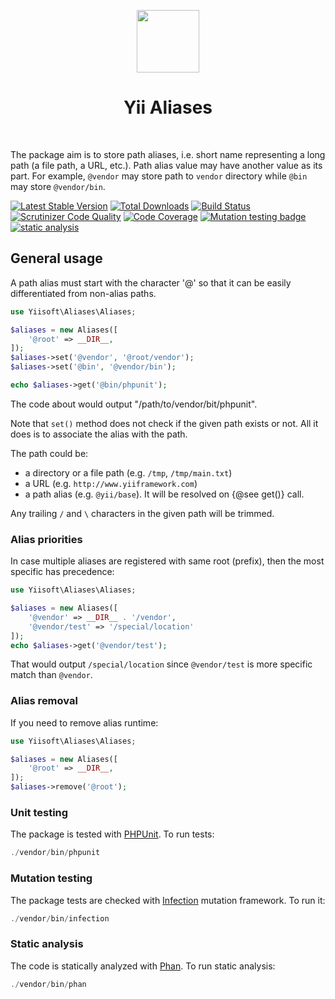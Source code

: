 <p align="center">
    <a href="https://github.com/yiisoft" target="_blank">
        <img src="https://avatars0.githubusercontent.com/u/993323" height="100px">
    </a>
    <h1 align="center">Yii Aliases</h1>
    <br>
</p>

The package aim is to store path aliases, i.e. short name representing a long path (a file path, a URL, etc.).
Path alias value may have another value as its part. For example, `@vendor` may store path to `vendor` directory
while `@bin` may store `@vendor/bin`. 

[![Latest Stable Version](https://poser.pugx.org/yiisoft/aliases/v/stable.png)](https://packagist.org/packages/yiisoft/aliases)
[![Total Downloads](https://poser.pugx.org/yiisoft/aliases/downloads.png)](https://packagist.org/packages/yiisoft/aliases)
[![Build Status](https://github.com/yiisoft/aliases/workflows/build/badge.svg)](https://github.com/yiisoft/aliases/actions?query=workflow%3Abuild)
[![Scrutinizer Code Quality](https://scrutinizer-ci.com/g/yiisoft/aliases/badges/quality-score.png?b=master)](https://scrutinizer-ci.com/g/yiisoft/aliases/?branch=master)
[![Code Coverage](https://scrutinizer-ci.com/g/yiisoft/aliases/badges/coverage.png?b=master)](https://scrutinizer-ci.com/g/yiisoft/aliases/?branch=master)
[![Mutation testing badge](https://img.shields.io/endpoint?style=flat&url=https://badge-api.stryker-mutator.io/github.com/yiisoft/aliases/master)](https://dashboard.stryker-mutator.io/reports/github.com/yiisoft/aliases/master)
[![static analysis](https://github.com/yiisoft/aliases/workflows/static%20analysis/badge.svg)](https://github.com/yiisoft/aliases/actions?query=workflow%3A%22static+analysis%22)

## General usage

A path alias must start with the character '@' so that it can be easily differentiated from non-alias paths.

```php
use Yiisoft\Aliases\Aliases;

$aliases = new Aliases([
    '@root' => __DIR__,
]);
$aliases->set('@vendor', '@root/vendor');
$aliases->set('@bin', '@vendor/bin');

echo $aliases->get('@bin/phpunit');
```

The code about would output "/path/to/vendor/bit/phpunit".

Note that `set()` method does not check if the given path exists or not. All it does is to associate the alias with
the path.

The path could be:

- a directory or a file path (e.g. `/tmp`, `/tmp/main.txt`)
- a URL (e.g. `http://www.yiiframework.com`)
- a path alias (e.g. `@yii/base`). It will be resolved on {@see get()} call.

Any trailing `/` and `\` characters in the given path will be trimmed.

### Alias priorities

In case multiple aliases are registered with same root (prefix), then the most specific has precedence:

```php
use Yiisoft\Aliases\Aliases;

$aliases = new Aliases([
    '@vendor' => __DIR__ . '/vendor',
    '@vendor/test' => '/special/location'    
]);
echo $aliases->get('@vendor/test');
```

That would output `/special/location` since `@vendor/test` is more specific match than `@vendor`. 

### Alias removal

If you need to remove alias runtime:

```php
use Yiisoft\Aliases\Aliases;

$aliases = new Aliases([
    '@root' => __DIR__,
]);
$aliases->remove('@root');
```

### Unit testing

The package is tested with [PHPUnit](https://phpunit.de/). To run tests:

```php
./vendor/bin/phpunit
```

### Mutation testing

The package tests are checked with [Infection](https://infection.github.io/) mutation framework. To run it:

```php
./vendor/bin/infection
```

### Static analysis

The code is statically analyzed with [Phan](https://github.com/phan/phan/wiki). To run static analysis:

```php
./vendor/bin/phan
```
